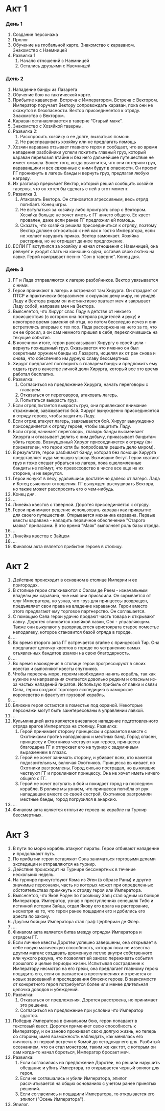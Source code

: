 # Акт 1

### День 1

1. Создание персонажа
2. Пролог
3. Обучение на глобальной карте. Знакомство с караваном. Знакомство с Наемницей
4. Развилка 1
    1. Начало отношений с Наемницей
    2. Остались друзьями с Наемницей

### День 2

1. Нападение банды из Лазарета
2. Обучение бою на тактической карте.
3. Прибытие кавалерии. Встреча с Императором. Встреча с Вектором. Император поручает Вектору сопровождать караван, пока они не окажутся в безопасности. Вектор присоединяется к отряду. Знакомство с Вектором.
4. Караван останавливается в таверне “Старый маяк”.
5. Знакомство с Хозяйкой таверны.
6. Развилка 2:
    1. Расспросить хозяйку о ее долге, вызваться помочь
    2. Не расспрашивать хозяйку или не предлагать помощь
7. Хозяин каравана отзывает главного героя и сообщает, что во время нападения разбойники успели похитить главный груз, который караван перевозил втайне и без него дальнейшее путешествие не имеет смысла. Более того, когда выяснится, что они потеряли груз, караванщики и все связанные с ними будут в опасности. Он просит ГГ проникнуть в лагерь банды и вернуть груз, предлагая любую награду.
8. Их разговор прерывает Вектор, который решил сообщить хозяйке таверны, что он хотел бы сделать с ней в этот момент.
9. Развилка 3.
    1. Атаковать Вектора. Он становится агрессивным, весь отряд погибает. Конец игры.
    2. Не вступаться за хозяйку либо проиграть спор с Вектором. Хозяйка больше не хочет иметь с ГГ ничего общего. Ее квест провален, даже если ранее ГГ предложил ей помощь.
    3. Сказать, что хозяйка решила присоединиться к отряду, поэтому Вектор должен относиться к ней как к гостю Императора, если не желает нарушить приказ. Вектор замолкает. Хозяйка растеряна, но не отрицает данное предложение.
10. ЕСЛИ ГГ вступился за хозяйку и начал отношения с Наемницей, она ревнует и уходит спать на конюшню одна, оставив свою лютню на лавке. Герой наигрывает песню “Сон в таверне”. Конец дня.

### День 3

1. ГГ и Лада отправляются к лагерю разбойников. Вектор увязывается с ними.
2. Герои проникают в лагерь и встречают там Хирурга. Он страдает от ПТСР и практически безразличен к окружающему миру, но увидев Ладу и Вектора рядом он инстинктивно хватает меч и закрывает Ладу собой, направив меч на Вектора.
3. Выясняется, что Хирург спас Ладу в детстве от некоего происшествия (в котором она потеряла родителей и руку) и некоторое время заменял ей отца, но потом бесследно исчез и они встретились впервые с тех пор. Лада рассержена на него за то, что он ее бросил, а он сам немного пришел в себя, переключившись на текущие события.
4. В конечном итоге, герои рассказывают Хирургу о своей цели - вернуть похищенный груз. Оказывается что именно он был секретным оружием банды из Лазарета, исцеляя их от ран снова и снова, что обеспечило им дурную славу бессмертных.
5. Хирург предлагает поговорить с главарем банды и предложить ему отдать груз в качестве личной доли Хирурга, который все это время работал бесплатно.
6. Развилка:
	1. Согласиться на предложение Хирурга, начать переговоры с главарем.
	2. Отказаться от переговоров, атаковать лагерь.
	3. Попытаться выкрасть груз.
7. Если отряд пытается выкрасть груз, они привлекают внимание стражников, завязывается бой. Хирург вынужденно присоединяется к отряду героев, чтобы защитить Ладу.
8. Если отряд атакует лагерь, завязывается бой. Хирург вынужденно присоединяется к отряду героев, чтобы защитить Ладу.
9. Если отряд начинает переговоры, главарь банды высмеивает Хирурга и отказывает делить с ним добычу, приказывает бандитам убить героев. Возмущенный Хирург присоединяется к отряду (он признателен, что герои хотя бы попробовали решить дело миром).
10. В результате, герои разбивают банду, которая без помощи Хирурга представляет куда меньшую угрозу. Выжившие бегут. Герои хватают груз и тоже спешат убраться из лагеря, пока ошеломленные бандиты не поймут, что превосходство в числе все еще на их стороне, и не вернутся.
11. Герои ночуют в лесу, удалившись достаточно далеко от лагеря. Лада и Котец выясняют отношения. ГГ вынужден выслушивать Вектора, но также может расспросить его о чем-нибудь.
12. Конец дня.
13. ...
14. Линейка квестов с таверной. Доротея присоединяется к отряду.
15. Герои принимают решение использовать караван как прикрытие для своего путешествия. Открывается механика каравана. Первые квесты каравана - наладить первичное обеспечение "Старого маяка" припасами. В это время "Маяк" выполняет роль базы отряда.
16. ...
17. Линейка квестов с Зайцем
18. ...
19. Финалом акта является прибытие героев в столицу.

# Акт 2

1. Действие происходит в основном в столице Империи и ее пригородах.
2. В столице герои сталкиваются с Сэлом де Реем - изначальным владельцем каравана, чье имя они присвоили. Он скрывается от слуг Императора, но узнав, что груз для принцессы возвращен, предъявляет свои права на владение караваном. Герои вместо этого предлагают ему торговое партнерство. Он соглашается.
3. С помощью Сэла герои удачно продают часть товара и открывают лавку. Доротея становится хозяйкой лавки, Сэл - управляющим. Также они выкупают у разорившегося аристократа старое поместье неподалеку, которое становится базой отряда в городе.
4. ...
5. Во время второго акта ГГ встречается втайне с принцессой Тир. Она предлагает цепочку квестов в городе по устранению самых отъявленных бандитов взамен на свою благодарность.
6. ...
7. Во время нахождения в столице герои прогрессируют в своих квестах и выполняют квесты спутников.
8. Чтобы пересечь море, героям необходимо нанять корабль, так как нужное им направления считается довольно редким и опасным из-за частых нападений пиратов. Использую прибыль от лавки и связи Сэла, герои создают торговую экспедицию в заморское королевство и фрахтуют грузовой корабль.
9. ...
10. Близкие героя остаются в поместье под охраной. Некоторые персонажи могут быть заинтересованы в управлении лавкой.
11. ...
12. Кульминацией акта является внезапное нападение подготовленного отряда врагов Императора на столицу. Развилка:
	1. Герой принимает сторону принцессы и сражается вместе с Охотниками против нападающих и местных банд. Город спасен, принцессу и Охотников чествуют как героев, принцесса благодарна ГГ и отпускает его на турнир с задумчивым выражением в глазах.
	2. Герой не хочет занимать сторону, и убивает всех, кто кажется подозрительным, включая Охотников. Принцесса выживает, но Охотники разгромлены. Город сильно пострадал, но выжившие чествуют ГГ и проклинают принцессу. Она не хочет иметь ничего общего с ГГ.
	3. Герой не хочет вступать в бой и покидает город на последнем корабле. В ролике мы узнаем, что принцесса погибла от рук нападавших вместе со своей сестрой, Охотников разгромили местные банды, город погрузился в анархию.
13. ...
14. Финалом акта является отплытие героев на корабле на Турнир бессмертных.

# Акт 3

1. В пути по морю корабль атакуют пираты. Герои отбивают нападение и продолжают путь.
2. По прибытии герои оставляют Сэла заниматься торговыми делами экспедиции и отправляются на турнир.
3. Действие происходит на Турнире бессмертных в течение нескольких недель.
4. На турнире присутствуют Кома из Эгеи (в образе Раны) и другие значимые персонажи, часть из которых может при определенных обстоятельствах примкнуть к отряду героя или Императора.
5. Выясняется, что Яков Роден по прозвищу Заяц стал одним из бойцов Императора. Император, узнав о преступлениях сенешаля Тибо и истинной истории Зайца, отдал Якову его врага на растерзание, несмотря на то, что герои ранее пощадили его и добились его ареста по закону.
6. Другим бойцом Императора стал граф Цербериан де Флер.
7. ...
8. Финалом акта является битва между отрядом Императора и отрядом ГГ.
9. Если личные квесты Доротеи успешно завершены, она открывает в себе новую магическую способность, которая пока не известна другим магам: создавать временную петлю внутри собственного или чужого разума, что позволяет ей заново переживать события прошлого и целые периоды жизни. Испытывая сострадание к Императору несмотря на его грехи, она предлагает главному герою пощадить его, если он раскается в преступлениях и отречется от новых завоеваний и преследования близких героев. В зависимости от конкретного героя потребуется более или менее длительная цепочка доводов и убеждений.
10. Развилка:
	1. Отказаться от предложения. Доротея расстроена, но принимает это решение.
	2. Согласиться на предложение при условии что Император сдастся.
11. Победив Императора в финальном бою, герои попадают в текстовый квест. Доротея применяет свою способность к Императору, и он заново проживает свою долгую жизнь, но теперь со стороны, имея возможность наблюдать, как менялась его личность от первой встречи с Комой до сегодняшнего дня. Разбитый осознанием, что он стал монстром, таким же как тот, с которым он сам когда-то начал бороться, Император бросает меч.
12. Развилка:
	1. Если согласились на предложение Доротеи, но решили нарушить обещание и убить Импертора, то открывается черный эпилог для героя.
	2. Если не соглашались и убили Императора, эпилог рассчитывается на общих основаниях с учетом ранее принятых решений.
	3. Если согласились и пощадили Императора, то открывается его эпилог ("Осень Императора").
13. Эпилог.
